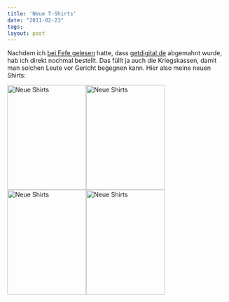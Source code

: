 ```yaml
---
title: 'Neue T-Shirts'
date: "2011-02-23"
tags: 
layout: post
---
```

Nachdem ich <a href="http://blog.fefe.de/?ts=b3a06414">bei Fefe gelesen</a> hatte, dass <a href="http://getdigital.de">getdigital.de</a> abgemahnt wurde, hab ich direkt nochmal bestellt. Das füllt ja auch die Kriegskassen, damit man solchen Leute vor Gericht begegnen kann. Hier also meine neuen Shirts:

<a title="Neue Shirts by cringe, on Flickr" href="http://www.flickr.com/photos/cringe/5468110269/"><img src="http://farm6.static.flickr.com/5137/5468110269_d8d1f46238_m.jpg" alt="Neue Shirts" width="180" height="240" /></a><a title="Neue Shirts by cringe, on Flickr" href="http://www.flickr.com/photos/cringe/5468705876/"><img src="http://farm6.static.flickr.com/5213/5468705876_6d7f5f252e_m.jpg" alt="Neue Shirts" width="180" height="240" /></a><a title="Neue Shirts by cringe, on Flickr" href="http://www.flickr.com/photos/cringe/5468110057/"><img src="http://farm6.static.flickr.com/5139/5468110057_c4aea43282_m.jpg" alt="Neue Shirts" width="180" height="240" /></a><a title="Neue Shirts by cringe, on Flickr" href="http://www.flickr.com/photos/cringe/5468705254/"><img src="http://farm6.static.flickr.com/5137/5468705254_b853432d1f_m.jpg" alt="Neue Shirts" width="180" height="240" /></a>
